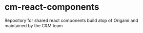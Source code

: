 # cm-react-components
Repository for shared react components build atop of Origami and maintained by the C&amp;M team
